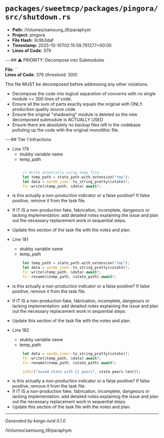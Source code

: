 # `packages/sweetmcp/packages/pingora/src/shutdown.rs`

- **Path**: /Volumes/samsung_t9/paraphym
- **Project**: pingora
- **File Hash**: 3c9b3daf  
- **Timestamp**: 2025-10-10T02:15:59.791277+00:00  
- **Lines of Code**: 379

---## ⚠️ PRIORITY: Decompose into Submodules

**File**: ``  
**Lines of Code**: 379 (threshold: 300)

This file MUST be decomposed before addressing any other violations.

- Decompose the code into logical separation of concerns with no single module >= 300 lines of code. 
- Ensure all the sum of parts exactly equals the original with ONLY production quality source code
- Ensure the original "shadowing" module is deleted so the new decomposed submodule is ACTUALLY USED
- Ensure there are absolutely no backup files left in the codebase polluting up the code with the original monolithic file.

---## Tier 1 Infractions 


- Line 179
  - stubby variable name
  - temp_path

```rust

        // Write atomically using temp file
        let temp_path = state_path.with_extension("tmp");
        let data = serde_json::to_string_pretty(&state)?;
        fs::write(&temp_path, &data).await?;
```

- is this actually a non-production indicator or a false positive? If false positive, remove it from the task file.
- If IT IS a non-production fake, fabrication, incomplete, dangeours or lacking implementation: add detailed notes explaining the issue and plan out the necessary replacement work in sequential steps. 
- Update this section of the task file with the notes and plan.


- Line 181
  - stubby variable name
  - temp_path

```rust
        let temp_path = state_path.with_extension("tmp");
        let data = serde_json::to_string_pretty(&state)?;
        fs::write(&temp_path, &data).await?;
        fs::rename(&temp_path, &state_path).await?;

```

- is this actually a non-production indicator or a false positive? If false positive, remove it from the task file.
- If IT IS a non-production fake, fabrication, incomplete, dangeours or lacking implementation: add detailed notes explaining the issue and plan out the necessary replacement work in sequential steps. 
- Update this section of the task file with the notes and plan.


- Line 182
  - stubby variable name
  - temp_path

```rust
        let data = serde_json::to_string_pretty(&state)?;
        fs::write(&temp_path, &data).await?;
        fs::rename(&temp_path, &state_path).await?;

        info!("Saved state with {} peers", state.peers.len());
```

- is this actually a non-production indicator or a false positive? If false positive, remove it from the task file.
- If IT IS a non-production fake, fabrication, incomplete, dangeours or lacking implementation: add detailed notes explaining the issue and plan out the necessary replacement work in sequential steps. 
- Update this section of the task file with the notes and plan.

---

*Generated by kargo-turd 0.1.0*

/Volumes/samsung_t9/paraphym
